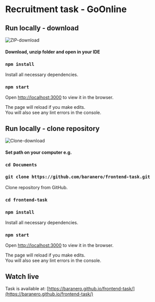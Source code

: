 # Recruitment task - GoOnline

## Run locally - download

![ZIP-download](https://user-images.githubusercontent.com/94863094/231176828-0f5089eb-f522-4f70-b39c-80db22cc974b.png)

#### Download, unzip folder and open in your IDE

### `npm install`

Install all necessary dependencies.

### `npm start`

Open [http://localhost:3000](http://localhost:3000) to view it in the browser.

The page will reload if you make edits.\
You will also see any lint errors in the console.

## Run locally - clone repository

![Clone-download](https://user-images.githubusercontent.com/94863094/231300458-bd6f2556-6888-45ed-bcf9-cc92dd096b3f.png)

#### Set path on your computer e.g.

### `cd Documents`

### `git clone https://github.com/baranero/frontend-task.git`

Clone repository from GitHub.

### `cd frontend-task`

### `npm install`

Install all necessary dependencies.

### `npm start`

Open [http://localhost:3000](http://localhost:3000) to view it in the browser.

The page will reload if you make edits.\
You will also see any lint errors in the console.


## Watch live

Task is available at: [https://baranero.github.io/frontend-task/](https://baranero.github.io/frontend-task/)

